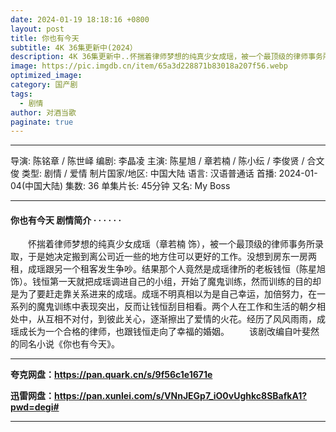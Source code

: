 ```yaml
---
date: 2024-01-19 18:18:16 +0800
layout: post
title: 你也有今天
subtitle: 4K 36集更新中(2024）
description: 4K 36集更新中..怀揣着律师梦想的纯真少女成瑶，被一个最顶级的律师事务所录取，于是她决定搬到离公司近一些的地方住可以更好的工作。没想到房东一房两租，成瑶跟另一个租客发生争吵...
image: https://pic.imgdb.cn/item/65a3d228871b83018a207f56.webp
optimized_image: 
category: 国产剧
tags:
  - 剧情
author: 对酒当歌
paginate: true
---
```


---

导演: 陈铭章 / 陈世峄
编剧: 李晶凌
主演: 陈星旭 / 章若楠 / 陈小纭 / 李俊贤 / 合文俊
类型: 剧情 / 爱情
制片国家/地区: 中国大陆
语言: 汉语普通话
首播: 2024-01-04(中国大陆)
集数: 36
单集片长: 45分钟
又名: My Boss

---

#### 你也有今天 剧情简介 · · · · · ·

　　怀揣着律师梦想的纯真少女成瑶（章若楠 饰），被一个最顶级的律师事务所录取，于是她决定搬到离公司近一些的地方住可以更好的工作。没想到房东一房两租，成瑶跟另一个租客发生争吵。结果那个人竟然是成瑶律所的老板钱恒（陈星旭 饰）。钱恒第一天就把成瑶调进自己的小组，开始了魔鬼训练，然而训练的目的却是为了要赶走靠关系进来的成瑶。成瑶不明真相以为是自己幸运，加倍努力，在一系列的魔鬼训练中表现突出，反而让钱恒刮目相看。两个人在工作和生活的朝夕相处中，从互相不对付，到彼此关心，逐渐擦出了爱情的火花。经历了风风雨雨，成瑶成长为一个合格的律师，也跟钱恒走向了幸福的婚姻。
　　该剧改编自叶斐然的同名小说《你也有今天》。

---

**夸克网盘：<https://pan.quark.cn/s/9f56c1e1671e>**

**迅雷网盘：<https://pan.xunlei.com/s/VNnJEGp7_iO0vUghkc8SBafkA1?pwd=degi#>**

---
